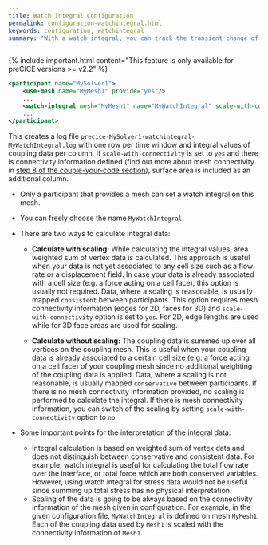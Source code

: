 ```yaml
---
title: Watch Integral Configuration
permalink: configuration-watchintegral.html
keywords: configuration, watchintegral
summary: "With a watch integral, you can track the transient change of integral values of coupling data over complete coupling meshes. This is especially useful when you want to track conserved quantities of your simulation, such as flow rate or the overall force acting on a geometry."
---
```


{% include important.html content="This feature is only available for preCICE versions >= v2.2" %}

```xml
<participant name="MySolver1"> 
    <use-mesh name="MyMesh1" provide="yes"/>
    ...
    <watch-integral mesh="MyMesh1" name="MyWatchIntegral" scale-with-connectivity="yes"/>
    ...
</participant>
```

This creates a log file `precice-MySolver1-watchintegral-MyWatchIntegral.log` with one row per time window and integral values of coupling data per column. If `scale-with-connectivity` is set to `yes` and there is connectivity information defined (find out more about mesh connectivity in [step 8 of the couple-your-code section](couple-your-code-defining-mesh-connectivity.html)), surface area is included as an additional column. 
* Only a participant that provides a mesh can set a watch integral on this mesh.
* You can freely choose the name `MyWatchIntegral`.
* There are two ways to calculate integral data:
    * **Calculate with scaling:** While calculating the integral values, area weighted sum of vertex data is calculated. This approach is useful when your data is not yet associated to any cell size such as a flow rate or a displacement field. In case your data is already associated with a cell size (e.g. a force acting on a cell face), this option is usually not required. Data, where a scaling is reasonable, is usually mapped `consistent` between participants.
    This option requires mesh connectivity information (edges for 2D, faces for 3D) and `scale-with-connectivity` option is set to `yes`. For 2D, edge lengths are used while for 3D face areas are used for scaling.

    * **Calculate without scaling:** The coupling data is summed up over all vertices on the coupling mesh. This is useful when your coupling data is already associated to a certain cell size (e.g. a force acting on a cell face) of your coupling mesh since no additional weighting of the coupling data is applied. Data, where a scaling is not reasonable, is usually mapped `conservative` between participants. If there is no mesh connectivity information provided, no scaling is performed to calculate the integral. If there is mesh connectivity information, you can switch of the scaling by setting `scale-with-connectivity` option to `no`.

* Some important points for the interpretation of the integral data:
    * Integral calculation is based on weighted sum of vertex data and does not distinguish between conservative and consistent data. For example, watch integral is useful for calculating the total flow rate over the interface, or total force which are both conserved variables. However, using watch integral for stress data would not be useful since summing up total stress has no physical interpretation.
    * Scaling of the data is going to be always based on the connectivity information of the mesh given in configuration. For example, in the given configuration file, `MyWatchIntegral` is defined on mesh `MyMesh1`. Each of the coupling data used by `Mesh1` is scaled with the connectivity information of `Mesh1`.
